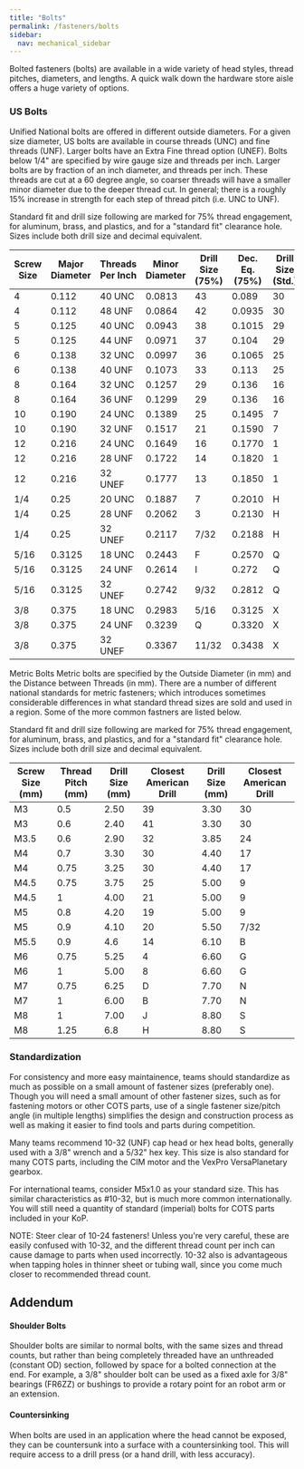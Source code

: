 ```yaml
---
title: "Bolts"
permalink: /fasteners/bolts
sidebar:
  nav: mechanical_sidebar
---
```


Bolted fasteners (bolts) are available in a wide variety of head styles, thread pitches, diameters, and lengths. A quick walk down the hardware store aisle offers a huge variety of options.

### US Bolts

Unified National bolts are offered in different outside diameters. For a given size diameter, US bolts are available in course threads (UNC) and fine threads (UNF). Larger bolts have an Extra Fine thread option (UNEF). Bolts below 1/4" are specified by wire gauge size and threads per inch. Larger bolts are by fraction of an inch diameter, and threads per inch. These threads are cut at a 60 degree angle, so coarser threads will have a smaller minor diameter due to the deeper thread cut. In general; there is a roughly 15% increase in strength for each step of thread pitch (i.e. UNC to UNF).

Standard fit and drill size following are marked for 75% thread engagement, for aluminum, brass, and plastics, and for a "standard fit" clearance hole. Sizes include both drill size and decimal equivalent.

Screw Size | Major Diameter | Threads Per Inch | Minor Diameter | Drill Size (75%) | Dec. Eq. (75%) | Drill Size (Std.) | Dec. Eq. (Std.)
----|------|-------|------|-----|------|--|------
   4|0.112 |40 UNC |0.0813|43   |0.089 |30|0.1285
   4|0.112 |48 UNF |0.0864|42   |0.0935|30|0.1285
   5|0.125 |40 UNC |0.0943|38   |0.1015|29|0.136
   5|0.125 |44 UNF |0.0971|37   |0.104 |29|0.136
   6|0.138 |32 UNC |0.0997|36   |0.1065|25|0.1495
   6|0.138 |40 UNF |0.1073|33   |0.113 |25|0.1495
   8|0.164 |32 UNC |0.1257|29   |0.136 |16|0.177
   8|0.164 |36 UNF |0.1299|29   |0.136 |16|0.177
  10|0.190 |24 UNC |0.1389|25   |0.1495|7 |0.201
  10|0.190 |32 UNF |0.1517|21   |0.1590|7 |0.201
  12|0.216 |24 UNC |0.1649|16   |0.1770|1 |0.228
  12|0.216 |28 UNF |0.1722|14   |0.1820|1 |0.228
  12|0.216 |32 UNEF|0.1777|13   |0.1850|1 |0.228
 1/4|0.25  |20 UNC |0.1887|7    |0.2010|H |0.266
 1/4|0.25  |28 UNF |0.2062|3    |0.2130|H |0.266
 1/4|0.25  |32 UNEF|0.2117|7/32 |0.2188|H |0.266
5/16|0.3125|18 UNC |0.2443|F    |0.2570|Q |0.332
5/16|0.3125|24 UNF |0.2614|I    |0.272 |Q |0.332
5/16|0.3125|32 UNEF|0.2742|9/32 |0.2812|Q |0.332
 3/8|0.375 |18 UNC |0.2983|5/16 |0.3125|X |0.397
 3/8|0.375 |24 UNF |0.3239|Q    |0.3320|X |0.397
 3/8|0.375 |32 UNEF|0.3367|11/32|0.3438|X |0.397

Metric Bolts
Metric bolts are specified by the Outside Diameter (in mm) and the Distance between Threads (in mm). There are a number of different national standards for metric fasteners; which introduces sometimes considerable differences in what standard thread sizes are sold and used in a region. Some of the more common fastners are listed below.

Standard fit and drill size following are marked for 75% thread engagement, for aluminum, brass, and plastics, and for a "standard fit" clearance hole. Sizes include both drill size and decimal equivalent.

Screw Size (mm)|Thread Pitch (mm)|Drill Size (mm)|Closest American Drill|Drill Size (mm)|Closest American Drill
----|----|----|--|----|----
  M3|0.5 |2.50|39|3.30|30
  M3|0.6 |2.40|41|3.30|30
M3.5|0.6 |2.90|32|3.85|24
  M4|0.7 |3.30|30|4.40|17
  M4|0.75|3.25|30|4.40|17
M4.5|0.75|3.75|25|5.00|9
M4.5|1   |4.00|21|5.00|9
  M5|0.8 |4.20|19|5.00|9
  M5|0.9 |4.10|20|5.50|7/32
M5.5|0.9 |4.6 |14|6.10|B
  M6|0.75|5.25|4 |6.60|G
  M6|1   |5.00|8 |6.60|G
  M7|0.75|6.25|D |7.70|N
  M7|1   |6.00|B |7.70|N
  M8|1   |7.00|J |8.80|S
  M8|1.25|6.8 |H |8.80|S

### Standardization

For consistency and more easy maintainence, teams should standardize as much as possible on a small amount of fastener sizes (preferably one). Though you will need a small amount of other fastener sizes, such as for fastening motors or other COTS parts, use of a single fastener size/pitch angle (in multiple lengths) simplifies the design and construction process as well as making it easier to find tools and parts during competition.

Many teams recommend 10-32 (UNF) cap head or hex head bolts, generally used with a 3/8" wrench and a 5/32" hex key. This size is also standard for many COTS parts, including the CIM motor and the VexPro VersaPlanetary gearbox.

For international teams, consider M5x1.0 as your standard size. This has similar characteristics as #10-32, but is much more common internationally. You will still need a quantity of standard (imperial) bolts for COTS parts included in your KoP.

NOTE: Steer clear of 10-24 fasteners! Unless you're very careful, these are easily confused with 10-32, and the different thread count per inch can cause damage to parts when used incorrectly. 10-32 also is advantageous when tapping holes in thinner sheet or tubing wall, since you come much closer to recommended thread count.

## Addendum
#### Shoulder Bolts

Shoulder bolts are similar to normal bolts, with the same sizes and thread counts, but rather than being completely threaded have an unthreaded (constant OD) section, followed by space for a bolted connection at the end. For example, a 3/8" shoulder bolt can be used as a fixed axle for 3/8" bearings (FR6ZZ) or bushings to provide a rotary point for an robot arm or an extension.

#### Countersinking

When bolts are used in an application where the head cannot be exposed, they can be countersunk into a surface with a countersinking tool. This will require access to a drill press (or a hand drill, with less accuracy).
